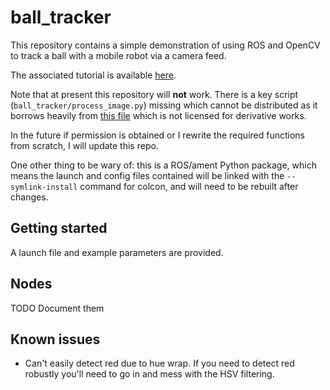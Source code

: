 # ball_tracker

This repository contains a simple demonstration of using ROS and OpenCV to track a ball with a mobile robot via a camera feed.

The associated tutorial is available [here](https://youtu.be/gISSSbYUZag).

Note that at present this repository will **not** work. There is a key script (`ball_tracker/process_image.py`) missing which cannot be distributed as it borrows heavily from [this file](https://github.com/tizianofiorenzani/ros_tutorials/blob/master/opencv/src/find_ball.py) which is not licensed for derivative works.

In the future if permission is obtained or I rewrite the required functions from scratch, I will update this repo.

One other thing to be wary of: this is a ROS/ament Python package, which means the launch and config files contained will be linked with the `--symlink-install` command for colcon, and will need to be rebuilt after changes.


## Getting started

A launch file and example parameters are provided.

## Nodes

TODO Document them

## Known issues
- Can't easily detect red due to hue wrap. If you need to detect red robustly you'll need to go in and mess with the HSV filtering.
